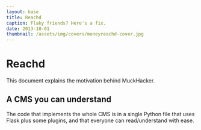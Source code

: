 ```yaml
---
layout: base
title: Reachd
caption: Flaky friends? Here's a fix.
date: 2013-10-01
thumbnail: /assets/img/covers/moneyreachd-cover.jpg
---
```


# Reachd

This document explains the motivation behind MuckHacker.

## A CMS you can understand

The code that implements the whole CMS is in a single Python file that uses Flask plus some plugins, and that everyone can read/understand with ease.
